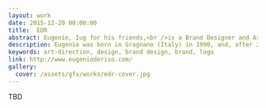```yaml
---
layout: work
date: 2015-12-20 00:00:00
title:  EDR
abstract: Eugenio, Iug for his friends,<br />is a Brand Designer and Art Director
description: Eugenio was born in Gragnano (Italy) in 1990, and, after 20 years of a boring-normal life of a small town, he has decided to follow his dreams and to study Art Direction, achieving his goal, graduating at the Academy of Arts and New Tecnology of Rome.
keywords: art-direction, design, brand design, brand, logo
link: http://www.eugenioderiso.com/
gallery:
  cover: /assets/gfx/works/edr-cover.jpg
---
```


TBD